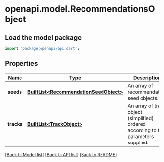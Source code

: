 # openapi.model.RecommendationsObject

## Load the model package
```dart
import 'package:openapi/api.dart';
```

## Properties
Name | Type | Description | Notes
------------ | ------------- | ------------- | -------------
**seeds** | [**BuiltList&lt;RecommendationSeedObject&gt;**](RecommendationSeedObject.md) | An array of recommendation seed objects.  | 
**tracks** | [**BuiltList&lt;TrackObject&gt;**](TrackObject.md) | An array of track object (simplified) ordered according to the parameters supplied.  | 

[[Back to Model list]](../README.md#documentation-for-models) [[Back to API list]](../README.md#documentation-for-api-endpoints) [[Back to README]](../README.md)


